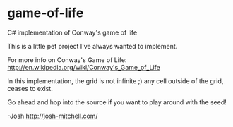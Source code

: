 game-of-life
============

C# implementation of Conway's game of life

This is a little pet project I've always wanted to implement.

For more info on Conway's Game of Life: http://en.wikipedia.org/wiki/Conway's_Game_of_Life

In this implementation, the grid is not infinite ;)
any cell outside of the grid, ceases to exist.

Go ahead and hop into the source if you want to play around with the seed!

-Josh
http://josh-mitchell.com/

